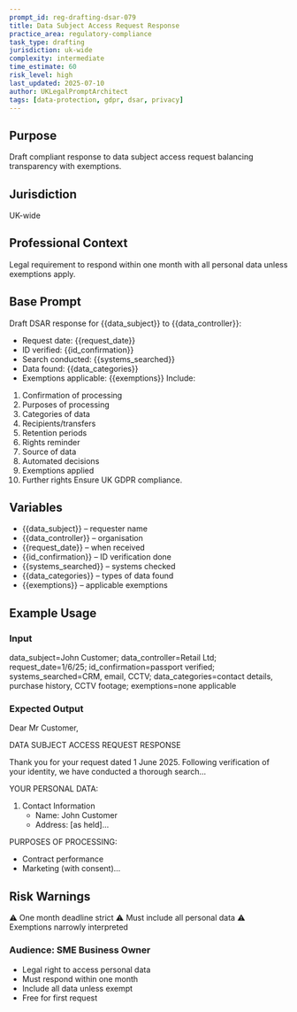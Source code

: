 ```yaml
---
prompt_id: reg-drafting-dsar-079
title: Data Subject Access Request Response
practice_area: regulatory-compliance
task_type: drafting
jurisdiction: uk-wide
complexity: intermediate
time_estimate: 60
risk_level: high
last_updated: 2025-07-10
author: UKLegalPromptArchitect
tags: [data-protection, gdpr, dsar, privacy]
---
```


## Purpose
Draft compliant response to data subject access request balancing transparency with exemptions.

## Jurisdiction
UK-wide

## Professional Context
Legal requirement to respond within one month with all personal data unless exemptions apply.

## Base Prompt
Draft DSAR response for {{data_subject}} to {{data_controller}}:
- Request date: {{request_date}}
- ID verified: {{id_confirmation}}
- Search conducted: {{systems_searched}}
- Data found: {{data_categories}}
- Exemptions applicable: {{exemptions}}
Include:
1. Confirmation of processing
2. Purposes of processing
3. Categories of data
4. Recipients/transfers
5. Retention periods
6. Rights reminder
7. Source of data
8. Automated decisions
9. Exemptions applied
10. Further rights
Ensure UK GDPR compliance.

## Variables
- {{data_subject}} – requester name
- {{data_controller}} – organisation
- {{request_date}} – when received
- {{id_confirmation}} – ID verification done
- {{systems_searched}} – systems checked
- {{data_categories}} – types of data found
- {{exemptions}} – applicable exemptions

## Example Usage
### Input
data_subject=John Customer; data_controller=Retail Ltd; request_date=1/6/25; id_confirmation=passport verified; systems_searched=CRM, email, CCTV; data_categories=contact details, purchase history, CCTV footage; exemptions=none applicable

### Expected Output
Dear Mr Customer,

DATA SUBJECT ACCESS REQUEST RESPONSE

Thank you for your request dated 1 June 2025. Following verification of your identity, we have conducted a thorough search...

YOUR PERSONAL DATA:
1. Contact Information
   - Name: John Customer
   - Address: [as held]...

PURPOSES OF PROCESSING:
- Contract performance
- Marketing (with consent)...

## Risk Warnings
⚠️ One month deadline strict
⚠️ Must include all personal data
⚠️ Exemptions narrowly interpreted

### Audience: SME Business Owner
- Legal right to access personal data
- Must respond within one month
- Include all data unless exempt
- Free for first request
